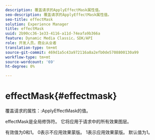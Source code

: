 ```yaml
---
description: 覆盖请求的ApplyEffectMask属性值。
seo-description: 覆盖请求的ApplyEffectMask属性值。
seo-title: effectMask
solution: Experience Manager
title: effectMask
uuid: 2b90cc36-1e33-4116-a11d-74eafa9b366a
feature: Dynamic Media Classic，SDK/API
role: 开发人员，商业从业者
translation-type: tm+mt
source-git-commit: 469d1a5c43a972116a8a2efb0de5708800130a99
workflow-type: tm+mt
source-wordcount: '69'
ht-degree: 0%

---
```



# effectMask{#effectmask}

覆盖请求的属性：:ApplyEffectMask的值。

effectMask是全局修饰符。 它将应用于请求中的所有效果图层。

有效值为0和1。 0表示不应用效果蒙版。 1表示应用效果蒙版。 默认值为1。

